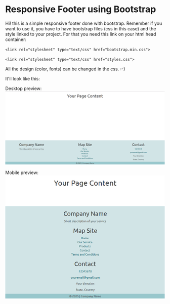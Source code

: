 # Responsive Footer using Bootstrap
Hi! this is a simple responsive footer done with bootstrap. Remember if you want to use it, you have to have bootstrap files (css in this case) and the style linked to your project.
For that you need this link on your html head container:


`<link rel="stylesheet" type="text/css" href="bootstrap.min.css">`


`<link rel="stylesheet" type="text/css" href="styles.css">`

All the design (color, fonts) can be changed in the css. :-)

It'll look like this: 

Desktop preview:
![Screenshot](ss1.png)

Mobile preview:
![Screenshot](ss2.png)
 
    
